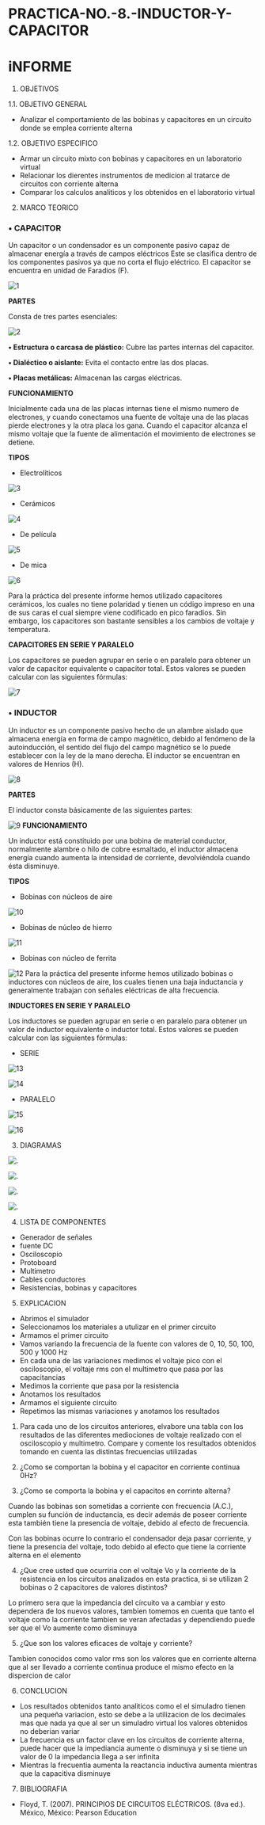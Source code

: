 # PRACTICA-NO.-8.-INDUCTOR-Y-CAPACITOR
# iNFORME

1. OBJETIVOS 

1.1. OBJETIVO GENERAL

- Analizar el comportamiento de las bobinas y capacitores en un circuito donde se emplea corriente alterna

 1.2. OBJETIVO ESPECIFICO

- Armar un circuito mixto con bobinas y capacitores en un laboratorio virtual
- Relacionar los dierentes instrumentos de medicion al tratarce de circuitos con corriente alterna
- Comparar los calculos analiticos y los obtenidos en el laboratorio virtual

2. MARCO TEORICO

### **• CAPACITOR** 

Un capacitor o un condensador es un componente pasivo capaz de almacenar energía a través de campos eléctricos Este se clasifica dentro de los componentes pasivos ya que no corta el flujo eléctrico. El capacitor se encuentra en unidad de Faradios (F).

![1](https://user-images.githubusercontent.com/76446982/112590401-cbfcfa00-8dd0-11eb-85ea-fed25cd62a93.png)

**PARTES**

Consta de tres partes esenciales:

![2](https://user-images.githubusercontent.com/76446982/112590404-cef7ea80-8dd0-11eb-9862-5628560c03ac.png)

**• Estructura o carcasa de plástico:** Cubre las partes internas del capacitor.

**•	Dialéctico o aislante:** Evita el contacto entre las dos placas.

**•	Placas metálicas:** Almacenan las cargas eléctricas.

**FUNCIONAMIENTO**

Inicialmente cada una de las placas internas tiene el mismo numero de electrones, y cuando conectamos una fuente de voltaje una de las placas pierde electrones y la otra placa los gana. Cuando el capacitor alcanza el mismo voltaje que la fuente de alimentación el movimiento de electrones se detiene.

**TIPOS**

* Electrolíticos

![3](https://user-images.githubusercontent.com/76446982/112590408-d0291780-8dd0-11eb-843a-e394b723df42.png)

* Cerámicos


![4](https://user-images.githubusercontent.com/76446982/112590410-d15a4480-8dd0-11eb-802c-b4dddb3b2cb1.png)

* De película

![5](https://user-images.githubusercontent.com/76446982/112590420-d3bc9e80-8dd0-11eb-87f8-26f72aef4949.png)
* De  mica

![6](https://user-images.githubusercontent.com/76446982/112590424-d4edcb80-8dd0-11eb-9448-c1632c72b734.png)

Para la práctica del presente informe hemos utilizado capacitores cerámicos, los cuales no tiene polaridad y tienen un código impreso en una de sus caras el cual siempre viene codificado en pico faradios. Sin embargo, los capacitores son bastante sensibles a los cambios de voltaje y temperatura.

**CAPACITORES EN SERIE Y PARALELO**

Los capacitores se pueden agrupar en serie o en paralelo para obtener un valor de capacitor equivalente o capacitor total. Estos valores se pueden calcular con las siguientes fórmulas:

![7](https://user-images.githubusercontent.com/76446982/112590427-d61ef880-8dd0-11eb-93db-2a36cedd71ad.png)
### **• INDUCTOR**

Un inductor es un componente pasivo hecho de un alambre aislado que almacena energía en forma de campo magnético, debido al fenómeno de la autoinducción, el sentido del flujo del campo magnético se lo puede establecer con la ley de la mano derecha. El inductor se encuentran en valores de Henrios (H).


![8](https://user-images.githubusercontent.com/76446982/112590432-d6b78f00-8dd0-11eb-9d11-fa76c340ba14.png)

**PARTES**

El inductor consta básicamente de las siguientes partes: 

![9](https://user-images.githubusercontent.com/76446982/112590438-d7502580-8dd0-11eb-931f-8892080de569.png)
**FUNCIONAMIENTO**

Un inductor está constituido por una bobina de material conductor,  normalmente alambre o hilo de cobre esmaltado, el inductor almacena energía cuando aumenta la intensidad de corriente, devolviéndola cuando ésta disminuye. 

**TIPOS**

* Bobinas con núcleos de aire

![10](https://user-images.githubusercontent.com/76446982/112590442-d9b27f80-8dd0-11eb-9d52-f8149ea25ea2.png)
* Bobinas de núcleo de hierro

![11](https://user-images.githubusercontent.com/76446982/112590445-dae3ac80-8dd0-11eb-933b-11d79f119f76.png)
* Bobinas con núcleo de ferrita

![12](https://user-images.githubusercontent.com/76446982/112590455-dd460680-8dd0-11eb-9031-364cdd170ee3.png)
Para la práctica del presente informe hemos utilizado bobinas o inductores con núcleos de aire, los cuales tienen una baja inductancia y generalmente trabajan con señales eléctricas de alta frecuencia.

**INDUCTORES EN SERIE Y PARALELO**

Los inductores se pueden agrupar en serie o en paralelo para obtener un valor de inductor equivalente o inductor total. Estos valores se pueden calcular con las siguientes fórmulas:

* SERIE 

![13](https://user-images.githubusercontent.com/76446982/112590458-de773380-8dd0-11eb-9811-fbb3a7c04099.png)

![14](https://user-images.githubusercontent.com/76446982/112590461-dfa86080-8dd0-11eb-95f4-c24c01ab6180.png)
* PARALELO

![15](https://user-images.githubusercontent.com/76446982/112590466-e040f700-8dd0-11eb-84a6-f0d8e9e3e848.png)

![16](https://user-images.githubusercontent.com/76446982/112590471-e0d98d80-8dd0-11eb-9c26-4ad20fc1edca.png)

3. DIAGRAMAS

![.](IMG/D1.png)

![.](IMG/D2.png)

![.](IMG/c1.png)

![.](IMG/c2.png)

4. LISTA DE COMPONENTES

- Generador de señales
- fuente DC
- Osciloscopio
- Protoboard
- Multimetro
- Cables conductores
- Resistencias, bobinas y capacitores

5. EXPLICACION 

- Abrimos el simulador
- Seleccionamos los materiales a utulizar en el primer circuito
- Armamos el primer circuito 
- Vamos variando la frecuencia de la fuente con valores de 0, 10, 50, 100, 500 y 1000 Hz
- En cada una de las variaciones medimos el voltaje pico con el osciloscopio, el voltaje rms con el multimetro que pasa por las capacitancias
- Medimos la corriente que pasa por la resistencia
- Anotamos los resultados 
- Armamos el siguiente circuito
- Repetimos las mismas variaciones y anotamos los resultados 
1. Para cada uno de los circuitos anteriores, elvabore una tabla con los resultados de las diferentes mediociones de voltaje realizado con el osciloscopio y multimetro. Compare y comente los resultados obtenidos tomando en cuenta las distintas frecuencias utilizadas



2. ¿Como se comportan la bobina y el capacitor en corriente continua 0Hz?



3. ¿Como se comporta la bobina y el capacitos en corrinte alterna?

Cuando las bobinas son sometidas a corriente con frecuencia (A.C.), cumplen su función de inductancia, es decir además de poseer corriente esta también tiene la presencia de voltaje, debido al efecto de frecuencia.

Con las bobinas ocurre lo contrario el condensador deja pasar corriente, y tiene la presencia del voltaje, todo debido al efecto que tiene la corriente alterna en el elemento

4. ¿Que cree usted que ocurriria con el voltaje Vo y la corriente de la resistencia en los circuitos analizados en esta practica, si se utilizan 2 bobinas o 2 capacitores de valores distintos?

Lo primero sera que la impedancia del circuito va a cambiar y esto dependera de los nuevos valores, tambien tomemos en cuenta que tanto el voltaje como la corriente tambien se veran afectadas y dependiendo puede ser que el Vo aumente como disminuya

5. ¿Que son los valores eficaces de voltaje y corriente?

Tambien conocidos como valor rms son los valores que en corriente alterna que al ser llevado a corriente continua produce el mismo efecto en la dispercion de calor

6. CONCLUCION

- Los resultados obtenidos tanto analiticos como el el simuladro tienen una pequeña variacion, esto se debe a la utilizacion de los decimales mas que nada ya que al ser un simuladro virtual los valores obtenidos no deberian variar
- La frecuencia es un factor clave en los circuitos de corriente alterna, puede hacer que la impediancia aumente o disminuya y si se tiene un valor de 0 la impedancia llega a ser infinita
- Mientras la frecuentia aumenta la reactancia inductiva aumenta mientras que la capacitiva disminuye

7. BIBLIOGRAFIA

- Floyd, T. (2007). PRINCIPIOS DE CIRCUITOS ELÉCTRICOS. (8va ed.). México, México: Pearson Education
